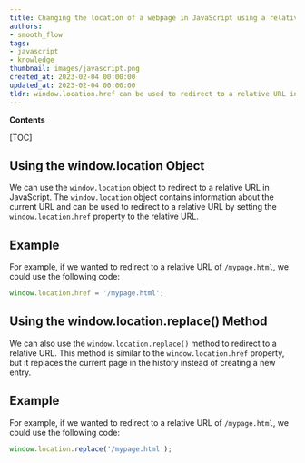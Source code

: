 ```yaml
---
title: Changing the location of a webpage in JavaScript using a relative url
authors:
- smooth_flow
tags:
- javascript
- knowledge
thumbnail: images/javascript.png
created_at: 2023-02-04 00:00:00
updated_at: 2023-02-04 00:00:00
tldr: window.location.href can be used to redirect to a relative URL in JavaScript.
---
```


**Contents**

[TOC]

## Using the window.location Object
We can use the `window.location` object to redirect to a relative URL in JavaScript. The `window.location` object contains information about the current URL and can be used to redirect to a relative URL by setting the `window.location.href` property to the relative URL.

## Example
For example, if we wanted to redirect to a relative URL of `/mypage.html`, we could use the following code:

```js
window.location.href = '/mypage.html';
```

## Using the window.location.replace() Method
We can also use the `window.location.replace()` method to redirect to a relative URL. This method is similar to the `window.location.href` property, but it replaces the current page in the history instead of creating a new entry.

## Example
For example, if we wanted to redirect to a relative URL of `/mypage.html`, we could use the following code:

```js
window.location.replace('/mypage.html');
```
